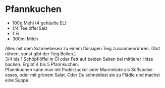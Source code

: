 # Pfannkuchen
* 100g Mehl (4 gehäufte EL)
* 1/4 Teelöffel Salz
* 1 Ei
* 300ml Milch

Alles mit dem Schneebesen zu einem flüssigen Teig zusammenrühren. (Gut rühren, sonst gibt der Teig Bollen.)  
3/4 bis 1 Schöpflöffel in Öl oder Fett auf beiden Seiten bei mittlerer Hitze backen. Ergibt 4 bis 5 Pfannkuchen.  
Pfannkuchen kann man mit Puderzucker oder Marmelade als Süßspeise esses, oder mit grünem Salat. Oder Du schneidest sie zu Flädle und machst eine Suppe.
